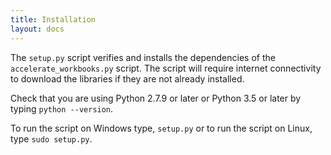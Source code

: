 ```yaml
---
title: Installation
layout: docs
---
```


The `setup.py` script verifies and installs the dependencies of the `accelerate_workbooks.py` script. The script will require internet connectivity to download the libraries if they are not already installed.

Check that you are using Python 2.7.9 or later or Python 3.5 or later by typing `python --version`.

To run the script on Windows type, `setup.py` or to run the script on Linux, type `sudo setup.py`.

